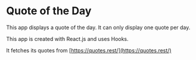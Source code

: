 # Quote of the Day

This app displays a quote of the day. It can only display one quote per day.

This app is created with React.js and uses Hooks.

It fetches its quotes from [https://quotes.rest/](https://quotes.rest/)

